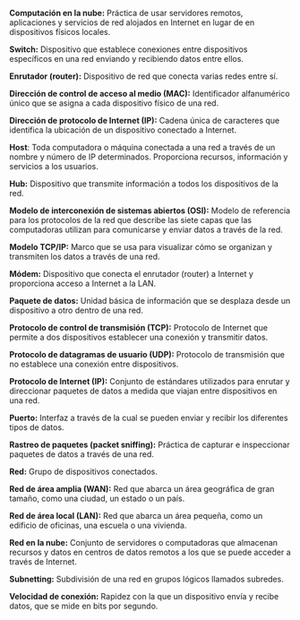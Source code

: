 **Computación en la nube:** Práctica de usar servidores remotos, aplicaciones y servicios de red alojados en Internet en lugar de en dispositivos físicos locales.

**Switch:** Dispositivo que establece conexiones entre dispositivos específicos en una red enviando y recibiendo datos entre ellos.

**Enrutador (router):** Dispositivo de red que conecta varias redes entre sí.

**Dirección de control de acceso al medio (MAC):** Identificador alfanumérico único que se asigna a cada dispositivo físico de una red.

**Dirección de protocolo de Internet (IP):** Cadena única de caracteres que identifica la ubicación de un dispositivo conectado a Internet.

**Host**: Toda computadora o máquina conectada a una red a través de un nombre y número de IP determinados. Proporciona recursos, información y servicios a los usuarios. 

**Hub:** Dispositivo que transmite información a todos los dispositivos de la red.

**Modelo de interconexión de sistemas abiertos (OSI):** Modelo de referencia para los protocolos de la red que describe las siete capas que las computadoras utilizan para comunicarse y enviar datos a través de la red.

**Modelo TCP/IP:** Marco que se usa para visualizar cómo se organizan y transmiten los datos a través de una red.

**Módem:** Dispositivo que conecta el enrutador (router) a Internet y proporciona acceso a Internet a la LAN.

**Paquete de datos:** Unidad básica de información que se desplaza desde un dispositivo a otro dentro de una red.

**Protocolo de control de transmisión (TCP):** Protocolo de Internet que permite a dos dispositivos establecer una conexión y transmitir datos.

**Protocolo de datagramas de usuario (UDP):** Protocolo de transmisión que no establece una conexión entre dispositivos.

**Protocolo de Internet (IP):** Conjunto de estándares utilizados para enrutar y direccionar paquetes de datos a medida que viajan entre dispositivos en una red.

**Puerto:** Interfaz a través de la cual se pueden enviar y recibir los diferentes tipos de datos.

**Rastreo de paquetes (packet sniffing):** Práctica de capturar e inspeccionar paquetes de datos a través de una red.

**Red:** Grupo de dispositivos conectados.

**Red de área amplia (WAN):** Red que abarca un área geográfica de gran tamaño, como una ciudad, un estado o un país.

**Red de área local (LAN):** Red que abarca un área pequeña, como un edificio de oficinas, una escuela o una vivienda.

**Red en la nube:** Conjunto de servidores o computadoras que almacenan recursos y datos en centros de datos remotos a los que se puede acceder a través de Internet.

**Subnetting:** Subdivisión de una red en grupos lógicos llamados subredes.

**Velocidad de conexión:** Rapidez con la que un dispositivo envía y recibe datos, que se mide en bits por segundo.